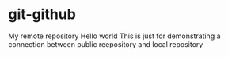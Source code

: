 # git-github
My remote repository
Hello world
This is just for demonstrating a connection between public reepository and local repository
